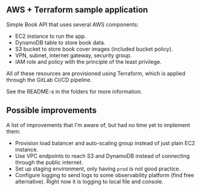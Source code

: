 ## AWS + Terraform sample application

Simple Book API that uses several AWS components:

 - EC2 instance to run the app.
 - DynamoDB table to store book data.
 - S3 bucket to store book cover images (included bucket policy).
 - VPN, subnet, internet gateway, security group.
 - IAM role and policy with the principle of the least privilege.

All of these resources are provisioned using Terraform, which is applied through the 
GitLab CI/CD pipeline.

See the README-s in the folders for more information.

## Possible improvements

A list of improvements that I'm aware of, but had no time yet to implement 
them:

 - Provision load balancer and auto-scaling group instead of just 
plain EC2 instance.
 - Use VPC endpoints to reach S3 and DynamoDB instead of connecting
through the public internet.
 - Set up staging environment, only having ``prod`` is not good practice.
 - Configure logging to send logs to some observability platform (find free 
alternative). Right now it is logging to local file and console.



